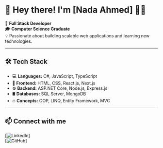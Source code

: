 # 👋 Hey there! I'm [Nada Ahmed] 👩‍💻  

🚀 **Full Stack Developer**  
🎓 **Computer Science Graduate**  
💡 Passionate about building scalable web applications and learning new technologies.  

---

## 🛠 Tech Stack  
- 💻 **Languages:** C#, JavaScript, TypeScript  
- 🎨 **Frontend:** HTML, CSS, React.js, Next.js  
- ⚙️ **Backend:** ASP.NET Core, Node.js, Express.js  
- 🛢 **Databases:** SQL Server, MongoDB  
- 🔥 **Concepts:** OOP, LINQ, Entity Framework, MVC  

---



## 📫 Connect with me  
[![LinkedIn](https://img.shields.io/badge/LinkedIn-LinkedIn-blue?style=flat-square&logo=linkedin)]  
[![GitHub](https://img.shields.io/badge/GitHub-Github-black?style=flat-square&logo=github)]  
